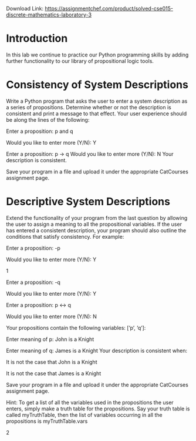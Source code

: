 Download Link: https://assignmentchef.com/product/solved-cse015-discrete-mathematics-laboratory-3
<br>
<h1>Introduction</h1>

In this lab we continue to practice our Python programming skills by adding further functionality to our library of propositional logic tools.

<h1>Consistency of System Descriptions</h1>

Write a Python program that asks the user to enter a system description as a series of propositions. Determine whether or not the description is consistent and print a message to that effect. Your user experience should be along the lines of the following:

Enter a proposition: p and q

Would you like to enter more (Y/N): Y

Enter a proposition: p -&gt; q Would you like to enter more (Y/N): N Your description is consistent.

Save your program in a file and upload it under the appropriate CatCourses assignment page.

<h1>Descriptive System Descriptions</h1>

Extend the functionality of your program from the last question by allowing the user to assign a meaning to all the propositional variables. If the user has entered a consistent description, your program should also outline the conditions that satisfy consistency. For example:

Enter a proposition: -p

Would you like to enter more (Y/N): Y

1

Enter a proposition: -q

Would you like to enter more (Y/N): Y

Enter a proposition: p &lt;-&gt; q

Would you like to enter more (Y/N): N

Your propositions contain the following variables: [’p’, ’q’]:

Enter meaning of p: John is a Knight

Enter meaning of q: James is a Knight Your description is consistent when:

It is not the case that John is a Knight

It is not the case that James is a Knight

Save your program in a file and upload it under the appropriate CatCourses assignment page.

Hint: To get a list of all the variables used in the propositions the user enters, simply make a truth table for the propositions. Say your truth table is called myTruthTable, then the list of variables occurring in all the propositions is myTruthTable.vars

2